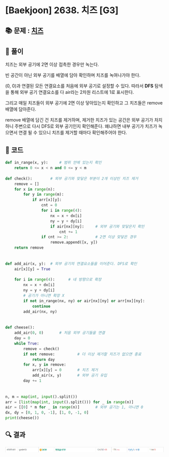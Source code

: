 # [Baekjoon] 2638. 치즈 [G3]

## 📚 문제 : [치즈](https://www.acmicpc.net/problem/2638)

## 📖 풀이

치즈는 외부 공기에 2면 이상 접촉한 경우만 녹는다.

빈 공간이 아닌 외부 공기를 배열에 담아 확인하며 치즈를 녹여나가야 한다.

(0, 0)과 연결된 모든 연결요소를 처음에 외부 공기로 설정할 수 있다. 따라서 **DFS** 탐색을 통해 외부 공기 연결요소를 다 air라는 2차원 리스트에 1로 표시한다.

그리고 매일 치즈들이 외부 공기에 2면 이상 닿아있는지 확인하고 그 치즈들은 remove 배열에 담아준다.

remove 배열에 담긴 건 치즈를 제거하며, 제거한 치즈가 있는 공간은 외부 공기가 차지하니 주변으로 다시 DFS로 외부 공기인지 확인해준다. 왜냐하면 내부 공기가 치즈가 녹으면서 연결 될 수 있으니 치즈를 제거할 때마다 확인해주어야 한다.

## 📒 코드

```python
def in_range(x, y):     # 범위 안에 있는지 확인
    return 0 <= x < n and 0 <= y < m

def check():        # 외부 공기와 맞닿은 부분이 2개 이상인 치즈 제거
    remove = []
    for x in range(n):
        for y in range(m):
            if arr[x][y]:
                cnt = 0
                for i in range(4):
                    nx = x + dx[i]
                    ny = y + dy[i]
                    if air[nx][ny]:     # 외부 공기와 맞닿은지 확인
                        cnt += 1
                if cnt >= 2:            # 2면 이상 맞닿은 경우
                    remove.append([x, y])
    return remove


def add_air(x, y):  # 외부 공기의 연결요소들을 이어준다. DFS로 확인
    air[x][y] = True
    
    for i in range(4):      # 네 방향으로 확장
        nx = x + dx[i]
        ny = y + dy[i]
        # 공기가 아니면 확장 X
        if not in_range(nx, ny) or air[nx][ny] or arr[nx][ny]:
            continue
        add_air(nx, ny)
    

def cheese():
    add_air(0, 0)       # 처음 외부 공기들을 연결
    day = 0
    while True:
        remove = check()
        if not remove:          # 더 이상 제거할 치즈가 없으면 종료
            return day
        for x, y in remove:
            arr[x][y] = 0       # 치즈 제거
            add_air(x, y)       # 외부 공기 유입
        day += 1


n, m = map(int, input().split())
arr = [list(map(int, input().split())) for _ in range(n)]
air = [[0] * m for _ in range(n)]       # 외부 공기는 1, 아니면 0
dx, dy = [0, 1, 0, -1], [1, 0, -1, 0]
print(cheese())
```

## 🔍 결과

![image-20220707202514177](README.assets/image-20220707202514177.png)
